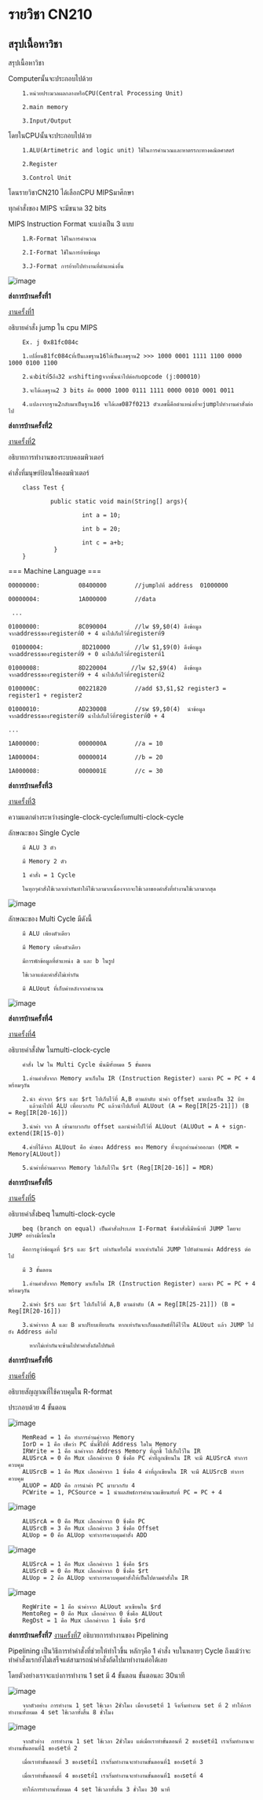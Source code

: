 # รายวิชา CN210

## สรุปเนื้อหาวิชา

สรุปเนื้อหาวิชา

Computerนั้นจะประกอบไปด้วย

        1.หน่วยประมวลผลกลางหรือCPU(Central Processing Unit)

        2.main memory

        3.Input/Output

โดยในCPUนั้นจะประกอบไปด้วย

        1.ALU(Artimetric and logic unit) ใช้ในการคำนวณและหาตรรกะทางคณิตศาสตร์

        2.Register

        3.Control Unit

โดนรายวิชาCN210 ได้เลือกCPU MIPSมาศีกษา

ทุกคำสั่งของ MIPS จะมีขนาด 32 bits

MIPS Instruction Format จะแบ่งเป็น 3 แบบ

        1.R-Format ใช้ในการคำนวณ

        2.I-Format ใช้ในการย้ายข้อมูล

        3.J-Format การย้ายไปทำงานที่ตำแหน่งอื่น

![image](https://www.researchgate.net/profile/Flavio_Padua/publication/269463299/figure/fig1/AS:392119614230533@1470500009360/The-MIPS-instruction-format.png)



**ส่งการบ้านครั้งที่1**


[งานครั้งที่1](https://www.youtube.com/watch?v=wY9R6XCizwM&t=1s)

อธิบายคำสั่ง jump ใน cpu MIPS

        Ex. j 0x81fc084c

        1.เปลี่ยน81fc084cที่เป็นเลขฐาน16ให้เป็นเลขฐาน2 >>> 1000 0001 1111 1100 0000 1000 0100 1100

        2.นำbitที่5ถึง32 มาshiftingจากนั้นนำไปต่อกับopcode (j:000010)
        
        3.จะได้เลขฐาน2 3 bits คือ 0000 1000 0111 1111 0000 0010 0001 0011

        4.เเปลงจากฐาน2กลับมาเป็นฐาน16 จะได้เลข087f0213 ตัวเลขนี้คือตำแหน่งที่จะjumpไปทำงานคำสั่งต่อไป


**ส่งการบ้านครั้งที่2**

[งานครั้งที่2](https://www.youtube.com/watch?v=8CIgbwNDo-g&t=8s)

อธิบายการทำงานของระบบคอมพิวเตอร์

คำสั่งที่มนุษย์ป้อนให้คอมพิวเตอร์

        class Test { 

                public static void main(String[] args){

                         int a = 10;
    
                         int b = 20;
    
                         int c = a+b;
                 }
        }

=== Machine Language ===

    00000000:           08400000        //jumpไปที่ address  01000000 
    
    00000004:           1A000000        //data
    
     ...

    01000000:           8C090004        //lw $9,$0(4) ดึงข้อมูลจากaddressของregisterที่0 + 4 นำไปเก็บไว้ที่registerที่9
    
     01000004:           8D210000       //lw $1,$9(0) ดึงข้อมูลจากaddressของregisterที่9 + 0 นำไปเก็บไว้ที่registerที่1

    01000008:           8D220004       //lw $2,$9(4)  ดึงข้อมูลจากaddressของregisterที่9 + 4 นำไปเก็บไว้ที่registerที่2

    0100000C:           00221820        //add $3,$1,$2 register3 = register1 + register2

    01000010:           AD230008        //sw $9,$0(4)  นำข้อมูลจากaddressของregisterที่9 นำไปเก็บไว้ที่registerที่0 + 4 

    ...

    1A000000:           0000000A        //a = 10

    1A000004:           00000014        //b = 20

    1A000008:           0000001E        //c = 30

**ส่งการบ้านครั้งที่3**

[งานครั้งที่3](https://www.youtube.com/watch?v=0poRS1BtJsE)

ความแตกต่างระหว่างsingle-clock-cycleกับmulti-clock-cycle

ลักษณะของ Single Cycle 
        
        มี ALU 3 ตัว   
        
        มี Memory 2 ตัว 
       
        1 คำสั่ง = 1 Cycle  
        
        ในทุกๆคำสั่งใช้เวลาเท่ากันทำให้ใช้เวลามากเนื่องจากจะใช้เวลาของคำสั่งที่ทำงานใช้เวลามากสุด

![image](https://cseweb.ucsd.edu/~j2lau/cs141/single_cycle_cpu_datapath.png)

ลักษณะของ Multi Cycle มีดังนี้

        มี ALU เพียงตัวเดียว
        
        มี Memory เพียงตัวเดียว
        
        มีการพักข้อมูลที่ตำแหน่ง a และ b ในรูป
        
        ใช้เวลาแต่ละคำสั่งไม่เท่ากัน
        
        มี ALUout ที่เก็บค่าหลังจากคำนวณ

![image](https://cseweb.ucsd.edu/~j2lau/cs141/multi_cycle_cpu_datapath.png)

**ส่งการบ้านครั้งที่4**

[งานครั้งที่4](https://www.youtube.com/watch?v=yYKce5W6ZwY)

อธิบายคำสั่งlw ในmulti-clock-cycle

        คำสั่ง lw ใน Multi Cycle นั้นมีทั้งหมด 5 ขั้นตอน
        
        1.อ่านคำสั่งจาก Memory มาเก็บใน IR (Instruction Register) และนำ PC = PC + 4 พร้อมๆกัน
        
        2.นำ ค่าจาก $rs และ $rt ไปเก็บไว้ที่ A,B ตามลำดับ นำค่า offset มาแปลงเป็น 32 บิท
          แล้วนำไปที่ ALU เพื่อบวกกับ PC แล้วนำไปเก็บที่ ALUout (A = Reg[IR[25-21]]) (B = Reg[IR[20-16]])
       
        3.นำค่า จาก A เข้ามาบวกกับ offset และนำค่าไปไว้ที่ ALUout (ALUOut = A + sign-extend(IR[15-0])
        
        4.ค่าที่ได้จาก ALUout คือ ค่าของ Address ของ Memory ที่จะถูกอ่านค่าออกมา (MDR = Memory[ALUout])
        
        5.นำค่าที่อ่านมาจาก Memory ไปเก็บไว้ใน $rt (Reg[IR[20-16]] = MDR)

**ส่งการบ้านครั้งที่5**

[งานครั้งที่5](https://www.youtube.com/watch?v=s8lwbWAGc94)

อธิบายคำสั่งbeq ในmulti-clock-cycle
        
        beq (branch on equal) เป็นคำสั่งประเภท I-Format ซึ่งคำสั่งนี้มีหน้าที่ JUMP โดยจะ JUMP อย่างมีเงื่อนไข 
        
        คือการดูว่าข้อมูลที่ $rs และ $rt เท่ากันหรือไม่ หากเท่ากันให้ JUMP ไปยังตำแหน่ง Address ต่อไป 
        
        มี 3 ขั้นตอน
        
        1.อ่านคำสั่งจาก Memory มาเก็บใน IR (Instruction Register) และนำ PC = PC + 4 พร้อมๆกัน
        
        2.นำค่า $rs และ $rt ไปเก็บไว้ที่ A,B ตามลำดับ (A = Reg[IR[25-21]]) (B = Reg[IR[20-16]])
       
        3.นำค่าจาก A และ B มาเปรียบเทียบกัน หากเท่ากันจะเก็บผลลัพธ์ที่ได้ไว้ใน ALUout แล้ว JUMP ไปยัง Address ต่อไป 
        
          หากไม่เท่ากันจะข้ามไปทำคำสั่งถัดไปทันที

**ส่งการบ้านครั้งที่6**

[งานครั้งที่6](https://www.youtube.com/watch?v=rXHOVZxnRus&t=13s)

อธิบายสัญญาณที่ใช้ควบคุมใน R-format

ประกอบด้วย 4 ขั้นตอน

![image](https://image1.slideserve.com/3211244/slide21-n.jpg)

        MemRead = 1 คือ ทำการอ่านค่าจาก Memory
        IorD = 1 คือ เช็คว่า PC นั้นชี้ไปที่ Address ใดใน Memory
        IRWrite = 1 คือ นำค่าจาก Address Memory ที่ถูกชี้ ไปเก็บไว้ใน IR
        ALUSrcA = 0 คือ Mux เลือกค่าจาก 0 ซึ่งคือ PC ค่าที่ถูกเขียนใน IR จะมี ALUSrcA ทำการควบคุม
        ALUSrcB = 1 คือ Mux เลือกค่าจาก 1 ซึ่งคือ 4 ค่าที่ถูกเขียนใน IR จะมี ALUSrcB ทำการควบคุม
        ALUOP = ADD คือ การนำค่า PC มาบวกกับ 4
        PCWrite = 1, PCSource = 1 นำผลลัพธ์การคำนวณเขียนทับที่ PC = PC + 4
        
![image](https://image1.slideserve.com/3211244/slide23-n.jpg)
       
        ALUSrcA = 0 คือ Mux เลือกค่าจาก 0 ซึ่งคือ PC
        ALUSrcB = 3 คือ Mux เลือกค่าจาก 3 ซึ่งคือ Offset
        ALUop = 0 คือ ALUop จะทำการควบคุมคำสั่ง ADD
        
![image](https://image1.slideserve.com/3211244/slide25-n.jpg)

        ALUSrcA = 1 คือ Mux เลือกค่าจาก 1 ซึ่งคือ $rs
        ALUSrcB = 0 คือ Mux เลือกค่าจาก 0 ซึ่งคือ $rt
        ALUop = 2 คือ ALUop จะทำการควบคุมคำสั่งให้เป็นไปตามคำสั่งใน IR
 
![image](https://image1.slideserve.com/3211244/slide27-n.jpg)

        RegWrite = 1 คือ นำค่าจาก ALUout มาเขียนใน $rd
        MemtoReg = 0 คือ Mux เลือกค่าจาก 0 ซึ่งคือ ALUout
        RegDst = 1 คือ Mux เลือกค่าจาก 1 ซึ่งคือ $rd
        
**ส่งการบ้านครั้งที่7**
[งานครั้งที่7](https://www.youtube.com/watch?v=9rQ11iQQkxk)
อธิบายการทำงานของ Pipelining 

Pipelining เป็นวิธีการทำคำสั่งที่ช่วยให้ทำไวขึ้น หลักๆคือ 1 คำสั่ง จบในหลายๆ Cycle ถึงแม้ว่าจะทำคำสั่งแรกยังไม่เสร็จแต่สามารถนำคำสั่งถัดไปมาทำงานต่อได้เลย

โดยตัวอย่างเราจะแบ่งการทำงาน 1 set มี 4 ขั้นตอน ขั้นตอนละ 30นาที

![image](https://cs.stanford.edu/people/eroberts/courses/soco/projects/risc/pipelining/laundry1.gif)

        จากตัวอย่าง การทำงาน 1 set ใช้เวลา 2ชั่วโมง เมื่อจบsetที่ 1 จึงเริ่มทำงาน set ที่ 2 ทำให้การทำงานทั้งหมด 4 set ใช้เวลาทั้งสิ้น 8 ชั่วโมง

![image](https://cs.stanford.edu/people/eroberts/courses/soco/projects/risc/pipelining/laundry2.gif)

        จากตัวอ่าง  การทำงาน 1 set ใช้เวลา 2ชั่วโมง แต่เมื่อเราทำขั้นตอนที่ 2 ของsetที่1 เราเริ่มทำงานจะทำงานขั้นตอนที่1 ของsetที่ 2

        เมื่อเราทำขั้นตอนที่ 3 ของsetที่1 เราเริ่มทำงานจะทำงานขั้นตอนที่1 ของsetที่ 3

        เมื่อเราทำขั้นตอนที่ 4 ของsetที่1 เราเริ่มทำงานจะทำงานขั้นตอนที่1 ของsetที่ 4

        ทำให้การทำงานทั้งหมด 4 set ใช้เวลาทั้งสิ้น 3 ชั่วโมง 30 นาที
